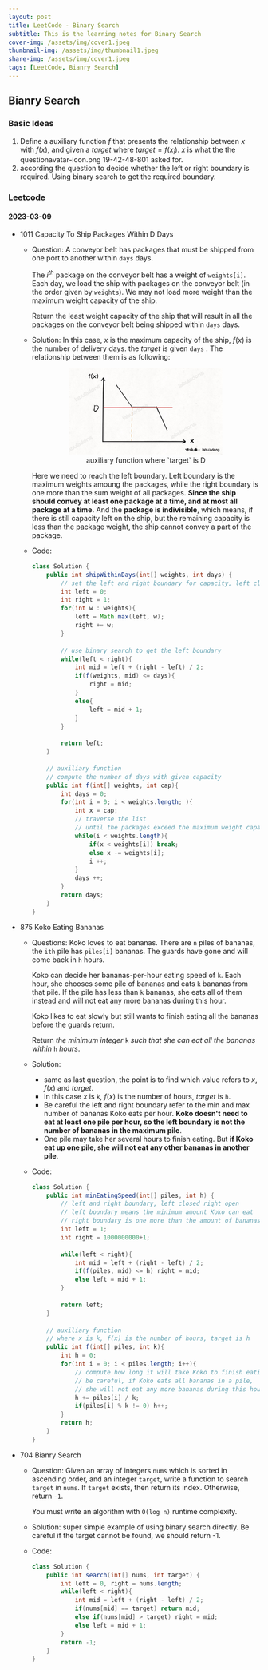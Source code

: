 ```yaml
---
layout: post
title: LeetCode - Binary Search
subtitle: This is the learning notes for Binary Search 
cover-img: /assets/img/cover1.jpeg
thumbnail-img: /assets/img/thumbnail1.jpeg
share-img: /assets/img/cover1.jpeg
tags: [LeetCode, Bianry Search]
---
```


## Bianry Search

### Basic Ideas

1. Define a auxiliary function $f$ that presents the relationship between $x$ with $f(x)$, and given a $target$ where $target = f(x_i)$. $x$ is what the the questionavatar-icon.png 19-42-48-801 asked for.
2. according the question to decide whether the left or right boundary is required. Using binary search to get the required boundary.

### Leetcode

#### 2023-03-09

* 1011 Capacity To Ship Packages Within D Days

  * Question: A conveyor belt has packages that must be shipped from one port to another within `days` days.

    The $i^{th}$ package on the conveyor belt has a weight of `weights[i]`. Each day, we load the ship with packages on the conveyor belt (in the order given by `weights`). We may not load more weight than the maximum weight capacity of the ship.

    Return the least weight capacity of the ship that will result in all the packages on the conveyor belt being shipped within `days` days.

  * Solution: In this case, $x$ is the maximum capacity of the ship, $f(x)$ is the number of delivery days. the $target$ is given `days` . The relationship between them is as following:

    <div align = center><img src="/assets/img/bs_f(x).png" style="zoom:30%;" /></div><center> auxiliary function where `target` is D</center>

    Here we need to reach the left boundary. Left boundary is the maximum weights amoung the packages, while the right boundary is one more than the sum weight of all packages. **Since the ship should convey at least one package at a time, and at most all package at a time.** And the **package is indivisible**, which means, if there is still capacity left on the ship, but the remaining capacity is less than the package weight, the ship cannot convey a part of the package.

  * Code:

    ```java
    class Solution {
        public int shipWithinDays(int[] weights, int days) {
            // set the left and right boundary for capacity, left closed right open
            int left = 0;
            int right = 1;
            for(int w : weights){
                left = Math.max(left, w);
                right += w;
            }
            
            // use binary search to get the left boundary
            while(left < right){
                int mid = left + (right - left) / 2;
                if(f(weights, mid) <= days){
                    right = mid;
                }
                else{
                    left = mid + 1;
                }
            }
    
            return left;
        }
    
        // auxiliary function
        // compute the number of days with given capacity
        public int f(int[] weights, int cap){
            int days = 0;
            for(int i = 0; i < weights.length; ){
                int x = cap;
                // traverse the list 
              	// until the packages exceed the maximum weight capacity of the ship
                while(i < weights.length){
                    if(x < weights[i]) break;
                    else x -= weights[i];
                    i ++;
                }
                days ++;
            }
            return days;
        }
    }

* 875 Koko Eating Bananas

  * Questions: Koko loves to eat bananas. There are `n` piles of bananas, the `ith` pile has `piles[i]` bananas. The guards have gone and will come back in `h` hours.

    Koko can decide her bananas-per-hour eating speed of `k`. Each hour, she chooses some pile of bananas and eats `k` bananas from that pile. If the pile has less than `k` bananas, she eats all of them instead and will not eat any more bananas during this hour.

    Koko likes to eat slowly but still wants to finish eating all the bananas before the guards return.

    Return *the minimum integer* `k` *such that she can eat all the bananas within* `h` *hours*.

  * Solution: 

    * same as last question, the point is to find which value refers to $x$, $f(x)$ and $target$. 
    * In this case $x$ is `k`, $f(x)$ is the number of hours, $target$ is `h`. 
    * Be careful the left and right boundary refer to the min and max number of bananas Koko eats per hour. **Koko doesn't need to eat at least one pile per hour, so the left boundary is not the number of bananas in the maximum pile**. 
    * One pile may take her several hours to finish eating. But **if Koko eat up one pile, she will not eat any other bananas in another pile**.

  * Code:

    ```java
    class Solution {
        public int minEatingSpeed(int[] piles, int h) {
            // left and right boundary, left closed right open
            // left boundary means the minimum amount Koko can eat
            // right boundary is one more than the amount of bananas that may in a pile
            int left = 1;
            int right = 1000000000+1;
    
            while(left < right){
                int mid = left + (right - left) / 2;
                if(f(piles, mid) <= h) right = mid;
                else left = mid + 1;
            }
    
            return left;
        }
    
        // auxiliary function
        // where x is k, f(x) is the number of hours, target is h
        public int f(int[] piles, int k){
            int h = 0;
            for(int i = 0; i < piles.length; i++){
                // compute how long it will take Koko to finish eating thi pile
                // be careful, if Koko eats all bananas in a pile, 
                // she will not eat any more bananas during this hour
                h += piles[i] / k;
                if(piles[i] % k != 0) h++;
            }
            return h;
        }
    }
    ```

    

* 704 Bianry Search

  * Question: Given an array of integers `nums` which is sorted in ascending order, and an integer `target`, write a function to search `target` in `nums`. If `target` exists, then return its index. Otherwise, return `-1`.

    You must write an algorithm with `O(log n)` runtime complexity.

  * Solution: super simple example of using binary search directly. Be careful if the target cannot be found, we should return -1.

  * Code:

    ```java
    class Solution {
        public int search(int[] nums, int target) {
            int left = 0, right = nums.length;
            while(left < right){
                int mid = left + (right - left) / 2;
                if(nums[mid] == target) return mid;
                else if(nums[mid] > target) right = mid;
                else left = mid + 1;
            }
            return -1;
        }
    }
    ```

    